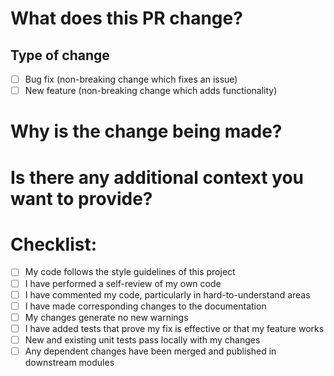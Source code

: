 
# What does this PR change?

## Type of change

- [ ] Bug fix (non-breaking change which fixes an issue)
- [ ] New feature (non-breaking change which adds functionality)

# Why is the change being made?

# Is there any additional context you want to provide?

# Checklist:

- [ ] My code follows the style guidelines of this project
- [ ] I have performed a self-review of my own code
- [ ] I have commented my code, particularly in hard-to-understand areas
- [ ] I have made corresponding changes to the documentation
- [ ] My changes generate no new warnings
- [ ] I have added tests that prove my fix is effective or that my feature works
- [ ] New and existing unit tests pass locally with my changes
- [ ] Any dependent changes have been merged and published in downstream modules